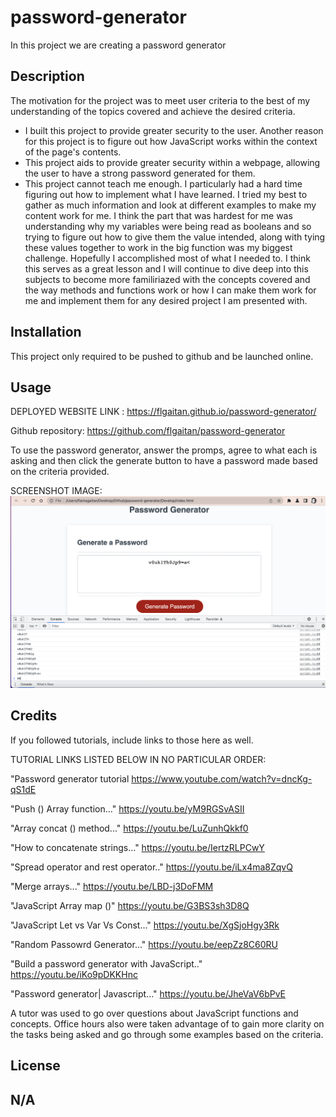 # password-generator
In this project we are creating a password generator 

## Description

The motivation for the project was to meet user criteria to the best of my understanding of the topics covered and achieve the desired criteria.
- I built this project to provide greater security to the user. Another reason for this project is to figure out how JavaScript works within the context of the page's contents. 
- This project aids to provide greater security within a webpage, allowing the user to have a strong password generated for them.
- This project cannot teach me enough. I particularly had a hard time figuring out how to implement what I have learned. I tried my best to gather as much information and look at different examples to make my content work for me. I think the part that was hardest for me was understanding why my variables were being read as booleans and so trying to figure out how to give them the value intended, along with tying these values together to work in the big function was my biggest challenge. Hopefully I accomplished most of what I needed to. I think this serves as a great lesson and I will continue to dive deep into this subjects to become more familiriazed with the concepts covered and the way methods and functions work or how I can make them work for me and implement them for any desired project I am presented with.

## Installation
This project only required to be pushed to github and be launched online.

## Usage

DEPLOYED WEBSITE LINK : 
https://flgaitan.github.io/password-generator/

Github repository:
https://github.com/flgaitan/password-generator

To use the password generator, answer the promps, agree to what each is asking and then click the generate button to have a password made based on the criteria provided.

SCREENSHOT IMAGE:
![alt text](assets/images/Screen%20Shot%202022%20Password-Generator.png)

## Credits
If you followed tutorials, include links to those here as well.

TUTORIAL LINKS LISTED BELOW IN NO PARTICULAR ORDER:

"Password generator tutorial
https://www.youtube.com/watch?v=dncKg-qS1dE

"Push () Array function..."
https://youtu.be/yM9RGSvASII

"Array concat () method..."
https://youtu.be/LuZunhQkkf0

"How to concatenate strings..."
https://youtu.be/IertzRLPCwY

"Spread operator and rest operator.."
https://youtu.be/iLx4ma8ZqvQ

"Merge arrays..."
https://youtu.be/LBD-j3DoFMM

"JavaScript Array map ()"
https://youtu.be/G3BS3sh3D8Q

"JavaScript Let vs Var Vs Const..."
https://youtu.be/XgSjoHgy3Rk

"Random Passowrd Generator..."
https://youtu.be/eepZz8C60RU

"Build a password generator with JavaScript.."
https://youtu.be/iKo9pDKKHnc

"Password generator| Javascript..."
https://youtu.be/JheVaV6bPvE


A tutor was used to go over questions about JavaScript functions and concepts.
Office hours also were taken advantage of to gain more clarity on the tasks being asked and go through some examples based on the criteria.


## License

N/A
---
